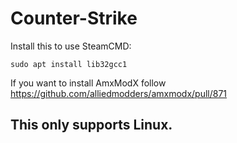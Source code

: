 # Counter-Strike
Install this to use SteamCMD:
```
sudo apt install lib32gcc1
```
If you want to install AmxModX follow 
https://github.com/alliedmodders/amxmodx/pull/871
## This only supports Linux.

